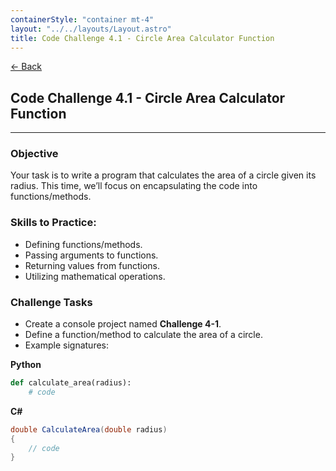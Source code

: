 ```yaml
---
containerStyle: "container mt-4"
layout: "../../layouts/Layout.astro"
title: Code Challenge 4.1 - Circle Area Calculator Function
---
```


<a href="/code-challenges/" class="btn btn-sm btn-outline-light mb-3">
  ← Back
</a>

## Code Challenge 4.1 - Circle Area Calculator Function

---

### Objective

Your task is to write a program that calculates the area of a circle given its radius. This time, we’ll focus on encapsulating the code into functions/methods.

### Skills to Practice:

- Defining functions/methods.
- Passing arguments to functions.
- Returning values from functions.
- Utilizing mathematical operations.

### Challenge Tasks

- Create a console project named **Challenge 4-1**.
- Define a function/method to calculate the area of a circle.
- Example signatures:

**Python**

```py
def calculate_area(radius):
    # code
```

**C#**

```cs
double CalculateArea(double radius)
{
    // code
}
```